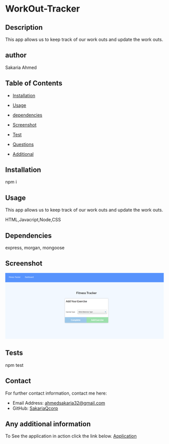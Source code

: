 #  WorkOut-Tracker
 
  ## Description
  This app allows us to keep track of our work outs and update the work outs.
  ## author
  Sakaria Ahmed

  ## Table of Contents
  - [Installation](#installation)
  - [Usage](#usage)
  - [dependencies](#dependencies)
  - [Screenshot](#ScreenShot)
  - [Test](#tests)
  
  - [Questions](#Question)
  - [Additional](#additional)

  ## Installation
  npm i
  
  ## Usage

  This app allows us to keep track of our work outs and update the work outs.

  HTML,Javacript,Node,CSS

  ## Dependencies
  express, morgan, mongoose

  ## Screenshot
  ![screenshot](./assets/screenShot.PNG)
  
  ## Tests
  npm test

  
  

  ## Contact
  For further contact information, contact me here:
  * Email Address: ahmedsakaria32@gmail.com
  * GitHub: [SakariaQcorp](https://github.com/SakariaQcorp)
  
  ## Any additional information
  To See the application in action click the link below.
  [Application](https://workout-tracker-app21.herokuapp.com/)
  

  

